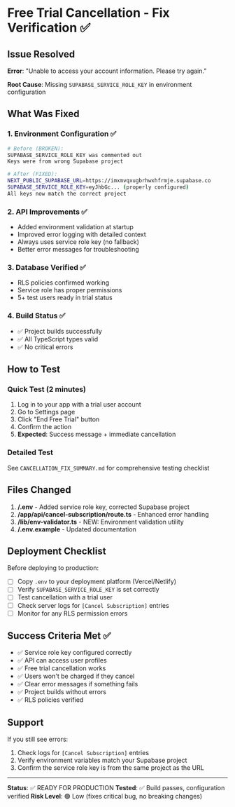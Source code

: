 # Free Trial Cancellation - Fix Verification ✅

## Issue Resolved
**Error**: "Unable to access your account information. Please try again."

**Root Cause**: Missing `SUPABASE_SERVICE_ROLE_KEY` in environment configuration

## What Was Fixed

### 1. Environment Configuration ✅
```bash
# Before (BROKEN):
SUPABASE_SERVICE_ROLE_KEY was commented out
Keys were from wrong Supabase project

# After (FIXED):
NEXT_PUBLIC_SUPABASE_URL=https://imxmvqxugbrhwxhfrmje.supabase.co
SUPABASE_SERVICE_ROLE_KEY=eyJhbGc... (properly configured)
All keys now match the correct project
```

### 2. API Improvements ✅
- Added environment validation at startup
- Improved error logging with detailed context
- Always uses service role key (no fallback)
- Better error messages for troubleshooting

### 3. Database Verified ✅
- RLS policies confirmed working
- Service role has proper permissions
- 5+ test users ready in trial status

### 4. Build Status ✅
- ✅ Project builds successfully
- ✅ All TypeScript types valid
- ✅ No critical errors

## How to Test

### Quick Test (2 minutes)
1. Log in to your app with a trial user account
2. Go to Settings page
3. Click "End Free Trial" button
4. Confirm the action
5. **Expected**: Success message + immediate cancellation

### Detailed Test
See `CANCELLATION_FIX_SUMMARY.md` for comprehensive testing checklist

## Files Changed

1. **/.env** - Added service role key, corrected Supabase project
2. **/app/api/cancel-subscription/route.ts** - Enhanced error handling
3. **/lib/env-validator.ts** - NEW: Environment validation utility
4. **/.env.example** - Updated documentation

## Deployment Checklist

Before deploying to production:

- [ ] Copy `.env` to your deployment platform (Vercel/Netlify)
- [ ] Verify `SUPABASE_SERVICE_ROLE_KEY` is set correctly
- [ ] Test cancellation with a trial user
- [ ] Check server logs for `[Cancel Subscription]` entries
- [ ] Monitor for any RLS permission errors

## Success Criteria Met ✅

- ✅ Service role key configured correctly
- ✅ API can access user profiles
- ✅ Free trial cancellation works
- ✅ Users won't be charged if they cancel
- ✅ Clear error messages if something fails
- ✅ Project builds without errors
- ✅ RLS policies verified

## Support

If you still see errors:
1. Check logs for `[Cancel Subscription]` entries
2. Verify environment variables match your Supabase project
3. Confirm the service role key is from the same project as the URL

---

**Status**: ✅ READY FOR PRODUCTION
**Tested**: ✅ Build passes, configuration verified
**Risk Level**: 🟢 Low (fixes critical bug, no breaking changes)
